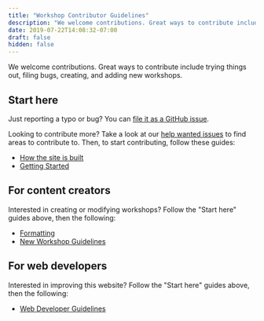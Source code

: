 ```yaml
---
title: "Workshop Contributor Guidelines"
description: "We welcome contributions. Great ways to contribute include trying things out, filing bugs, creating, and adding new workshops."
date: 2019-07-22T14:08:32-07:00
draft: false
hidden: false
---
```


We welcome contributions. Great ways to contribute include trying things out, filing bugs, creating, and adding new workshops.

## Start here
Just reporting a typo or bug? You can <a target="_blank" href="https://github.com/NuevoFoundation/workshops/issues">file it as a GitHub issue</a>.

Looking to contribute more? Take a look at our <a target="_blank" href="https://github.com/NuevoFoundation/workshops/labels/help%20wanted">help wanted issues</a> to find areas to contribute to. Then, to start contributing, follow these guides:
  - [How the site is built](site-architecture.md/)
  - [Getting Started](getting-started.md/)

## For content creators
Interested in creating or modifying workshops? Follow the "Start here" guides above, then the following:
  - [Formatting](formatting.md/)
  - [New Workshop Guidelines](new-workshops.md/)

## For web developers
Interested in improving this website? Follow the "Start here" guides above, then the following:
  - [Web Developer Guidelines](web-developer.md/)
